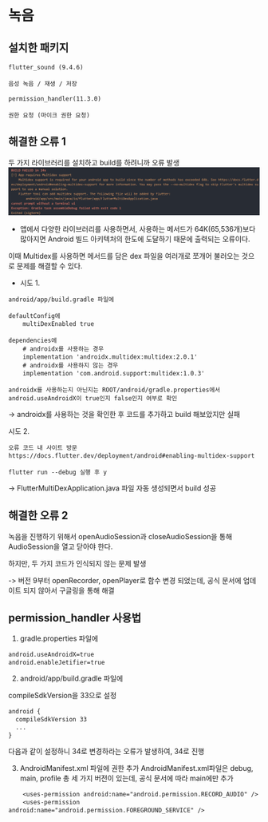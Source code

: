 # 녹음

## 설치한 패키지
```
flutter_sound (9.4.6)

음성 녹음 / 재생 / 저장
```

```
permission_handler(11.3.0)

권한 요청 (마이크 권한 요청)
```

## 해결한 오류 1
두 가지 라이브러리를 설치하고 build를 하려니까 오류 발생
![image.png](./image.png)

- 앱에서 다양한 라이브러리를 사용하면서, 사용하는 메서드가 64K(65,536개)보다 많아지면 Android 빌드 아키텍처의 한도에 도달하기 때문에 출력되는 오류이다.

이때 Multidex를 사용하면 메서드를 담은 dex 파일을 여러개로 쪼개어 불러오는 것으로 문제를 해결할 수 있다.


- 시도 1.
```
android/app/build.gradle 파일에

defaultConfig에 
    multiDexEnabled true

dependencies에
    # androidx를 사용하는 경우
    implementation 'androidx.multidex:multidex:2.0.1'
    # androidx를 사용하지 않는 경우
    implementation 'com.android.support:multidex:1.0.3'

androidx를 사용하는지 아닌지는 ROOT/android/gradle.properties에서 android.useAndroidX이 true인지 false인지 여부로 확인
```
-> androidx를 사용하는 것을 확인한 후 코드를 추가하고 build 해보았지만 실패



시도 2.
```
오류 코드 내 사이트 방문
https://docs.flutter.dev/deployment/android#enabling-multidex-support

flutter run --debug 실행 후 y
```

-> FlutterMultiDexApplication.java 파일 자동 생성되면서 build 성공


## 해결한 오류 2
녹음을 진행하기 위해서 openAudioSession과 closeAudioSession을 통해 AudioSession을 열고 닫아야 한다.

하지만, 두 가지 코드가 인식되지 않는 문제 발생

-> 버전 9부터 openRecorder, openPlayer로 함수 변경 되었는데, 공식 문서에 업데이트 되지 않아서 구글링을 통해 해결

## permission_handler 사용법
1. gradle.properties 파일에
```
android.useAndroidX=true
android.enableJetifier=true
```

2. android/app/build.gradle 파일에

compileSdkVersion을 33으로 설정
```
android {
  compileSdkVersion 33
  ...
}
```
다음과 같이 설정하니 34로 변경하라는 오류가 발생하여, 34로 진행

3. AndroidManifest.xml 파일에 권한 추가
AndroidManifest.xml파일은 debug, main, profile 총 세 가지 버전이 있는데, 공식 문서에 따라 main에만 추가

```
    <uses-permission android:name="android.permission.RECORD_AUDIO" />
    <uses-permission android:name="android.permission.FOREGROUND_SERVICE" />
```
